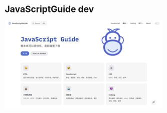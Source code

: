 # JavaScriptGuide dev

![img.png](img.png)

[//]: # "### 参考网站链接："
[//]: #
[//]: # "- https://fe.ecool.fun/"
[//]: # "- https://lgwebdream.github.io/FE-Interview/daily/"
[//]: # "- https://www.1024nav.com/front-junior/"
[//]: # "- https://www.yuque.com/cuggz/interview"
[//]: # "- https://www.yuque.com/cuggz/feplus/oewdt3 🌟🌟"
[//]: # "- https://q.shanyue.tech/"
[//]: # "- https://juejin.cn/post/6948227795059212318#heading-0"
[//]: # "- https://juejin.cn/post/6993141036600000548"
[//]: # "- https://juejin.cn/post/6992767550543265829"
[//]: # "- https://www.nowcoder.com/"
[//]: # "- https://juejin.cn/post/7075332630417244173"
[//]: # "- https://blog.csdn.net/z1832729975/article/details/123431083"
[//]: # "- https://juejin.cn/post/6989422484722286600"
[//]: # "- https://juejin.cn/post/6844904116339261447"
[//]: # "- https://zhuanlan.zhihu.com/p/74817089"
[//]: # "- https://github.com/cttin/cttin.github.io/issues/2"
[//]: # "- https://zhuanlan.zhihu.com/p/41604775"
[//]: # "- https://www.ruanyifeng.com/blog/2015/07/flex-grammar.html"

